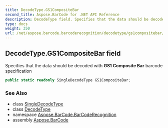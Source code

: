 ```yaml
---
title: DecodeType.GS1CompositeBar
second_title: Aspose.BarCode for .NET API Reference
description: DecodeType field. Specifies that the data should be decoded with GS1 Composite Bar barcode specification
type: docs
weight: 350
url: /net/aspose.barcode.barcoderecognition/decodetype/gs1compositebar/
---
```

## DecodeType.GS1CompositeBar field

Specifies that the data should be decoded with **GS1 Composite Bar** barcode specification

```csharp
public static readonly SingleDecodeType GS1CompositeBar;
```

### See Also

* class [SingleDecodeType](../../singledecodetype/)
* class [DecodeType](../)
* namespace [Aspose.BarCode.BarCodeRecognition](../../decodetype/)
* assembly [Aspose.BarCode](../../../)


